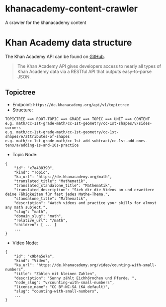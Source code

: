 # khanacademy-content-crawler
A crawler for the khanacademy content

# Khan Academy data structure
The Khan Academy API can be found on [GitHub](https://github.com/Khan/khan-api/wiki/Khan-Academy-API).

> The Khan Academy API gives developers access to nearly all types of Khan Academy data via a RESTful API that outputs easy-to-parse JSON. 

## Topictree
* Endpoint: `https://de.khanacademy.org/api/v1/topictree`
* Structure:
```
TOPICTREE ==> ROOT-TOPIC ==> GRADE ==> TOPIC ==> UNIT ==> CONTENT
e.g. math/cc-1st-grade-math/cc-1st-geometry/cc-1st-shapes/v/sides-corners
e.g. math/cc-1st-grade-math/cc-1st-geometry/cc-1st-shapes/e/attributes-of-shapes
e.g. math/cc-1st-grade-math/cc-1st-add-subtract/cc-1st-add-ones-tens/a/adding-1s-and-10s-practice
```

* Topic Node:
```
{
    "id": "x7a488390",
    "kind": "Topic",
    "ka_url": "https://de.khanacademy.org/math",
    "translated_title": "Mathematik",
    "translated_standalone_title": "Mathematik",
    "translated_description": "Sieh dir die Videos an und erweitere deine Fähigkeiten für fast jedes Mathe-Thema.",
    "standalone_title": "Mathematik",
    "description": "Watch videos and practice your skills for almost any math subject.",
    "slug": "math",
    "domain_slug": "math",
    "relative_url": "/math",
    "children": [ ... ]
    ...
}
```

* Video Node:
```
{
    "id": "x9b4a5e7a",
    "kind": "Video",
    "ka_url": "https://de.khanacademy.org/video/counting-with-small-numbers",
    "title": "Zählen mit kleinen Zahlen",
    "description": "Sunny zählt Eichhörnchen und Pferde. ",
    "node_slug": "v/counting-with-small-numbers",
    "license_name": "CC BY-NC-SA (KA default)",
    "slug": "counting-with-small-numbers",
    ...
}
```